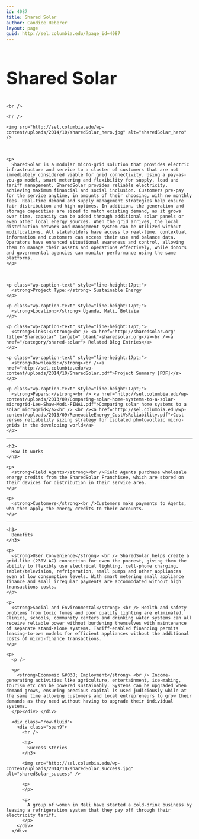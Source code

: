 ```yaml
---
id: 4087
title: Shared Solar
author: Candice Heberer
layout: page
guid: http://sel.columbia.edu/?page_id=4087
---
```

<div class="row-fluid">
  <div class="span12">
    <h2 style="font-size:48px !important;">
      Shared Solar
    </h2>
    
    <br /> 
    
    <hr />
    
    <img src="http://sel.columbia.edu/wp-content/uploads/2014/10/sharedSolar_hero.jpg" alt="sharedSolar_hero" />
  </div>
</div>

<div class="row-fluid">
  <div class="span9">
    <br /> 
    
    <p>
      SharedSolar is a modular micro-grid solution that provides electric infrastructure and service to a cluster of customers that are not immediately considered viable for grid connectivity. Using a pay-as-you-go model, smart metering and flexibility for supply, load and tariff management, SharedSolar provides reliable electricity, achieving maximum financial and social inclusion. Customers pre-pay for the service anytime, in amounts of their choosing, with no monthly fees. Real-time demand and supply management strategies help ensure fair distribution and high uptimes. In addition, the generation and storage capacities are sized to match existing demand, as it grows over time, capacity can be added through additional solar panels or even other local energy sources. When the grid arrives, the local distribution network and management system can be utilized without modifications. All stakeholders have access to real-time, contextual information and customers can access their use and balance data. Operators have enhanced situational awareness and control, allowing them to manage their assets and operations effectively, while donors and governmental agencies can monitor performance using the same platforms.
    </p>
  </div>
  
  <div class="span3">
    <br /> 
    
    <p class="wp-caption-text" style="line-height:17pt;">
      <strong>Project Type:</strong> Sustainable Energy
    </p>
    
    <p class="wp-caption-text" style="line-height:17pt;">
      <strong>Location:</strong> Uganda, Mali, Bolivia
    </p>
    
    <p class="wp-caption-text" style="line-height:17pt;">
      <strong>Links:</strong><br /> <a href="http://sharedsolar.org" title="Sharedsolar" target="_blank">sharedsolar.org</a><br /><a href="/category/shared-solar"> Related Blog Entries</a>
    </p>
    
    <p class="wp-caption-text" style="line-height:17pt;">
      <strong>Downloads:</strong><br /><a href="http://sel.columbia.edu/wp-content/uploads/2014/10/SharedSolar.pdf">Project Summary [PDF]</a>
    </p>
    
    <p class="wp-caption-text" style="line-height:17pt;">
      <strong>Papers:</strong><br /> <a href="http://sel.columbia.edu/wp-content/uploads/2013/09/Comparing-solar-home-systems-to-a-solar-microgrid-Lee-Shaw-Modi-FINAL.pdf">Comparing solar home systems to a solar microgrid</a><br /> <br /><a href="http://sel.columbia.edu/wp-content/uploads/2013/09/RenewableEnergy_CostVsReliability.pdf">Cost versus reliability sizing strategy for isolated photovoltaic micro-grids in the developing world</a>
    </p>
  </div>
</div>

<div class="row-fluid">
  <div class="span9">
    <hr />
    
    <h3>
      How it works
    </h3>
    
    <p>
      <strong>Field Agents</strong><br />Field Agents purchase wholesale energy credits from the SharedSolar Franchisee, which are stored on their devices for distribution in their service area.
    </p>
    
    <p>
      <strong>Customers</strong><br />Customers make payments to Agents, who then apply the energy credits to their accounts.
    </p>
  </div>
</div>



<div class="row-fluid">
  <div class="span9">
    <hr />
    
    <h3>
      Benefits
    </h3>
    
    <p>
      <strong>User Convenience</strong> <br /> SharedSolar helps create a grid-like (230V AC) connection for even the poorest, giving them the ability to flexibly use electrical lighting, cell-phone charging, tablet/television, refrigeration, small pumps and other appliances even at low consumption levels. With smart metering small appliance finance and small irregular payments are accommodated without high transactions costs.
    </p>
    
    <p>
      <strong>Social and Environmental</strong> <br /> Health and safety problems from toxic fumes and poor quality lighting are eliminated. Clinics, schools, community centers and drinking water systems can all receive reliable power without burdening themselves with maintenance of separate stand-alone systems. Tariff-enabled financing permits leasing-to-own models for efficient appliances without the additional costs of micro-finance transactions.
    </p>
    
    <p>
      <p />
      
      <p>
        <strong>Economic &#038; Employment</strong> <br /> Income-generating activities like agriculture, entertainment, ice-making, tourism etc can be powered sustainably. Systems can be upgraded when demand grows, ensuring precious capital is used judiciously while at the same time allowing customers and local entrepreneurs to grow their demands as they need without having to upgrade their individual systems.
      </p></div> </div> 
      
      <div class="row-fluid">
        <div class="span9">
          <hr />
          
          <h3>
            Success Stories
          </h3>
          
          <img src="http://sel.columbia.edu/wp-content/uploads/2014/10/sharedSolar_success.jpg" alt="sharedSolar_success" /> 
          
          <p>
          </p>
          
          <p>
            A group of women in Mali have started a cold-drink business by leasing a refrigeration system that they pay off through their electricity tariff.
          </p>
        </div>
      </div>
